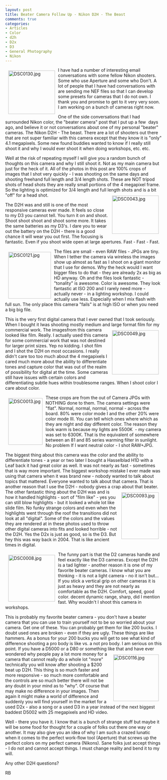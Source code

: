 ```yaml
---
layout: post
title: Beater Camera Follow Up - Nikon D2H - The Beast
comments: true
categories:
- Articles
- Color
- d2h
- D2x
- D3
- General Photography
- Nikon
---
```

<a rel="lightbox" href="/wp-content/uploads/2010/02/DSC0130.jpg"><img title="DSC0130.jpg" src="/wp-content/uploads/2010/02/.thumbs/.DSC0130.jpg" border="0" alt="DSC0130.jpg" hspace="10" vspace="10" width="150" height="140" align="left" /></a>I have had a number of interesting email conversations with some fellow Nikon shooters. Some who use Aperture and some who Don't. A lot of people that I have had conversations with are sending me NEF files so that I can develop some presets for cameras that I do not own. I thank you and promise to get to it very very soon. I am working on a bunch of cameras right now.

One of the side conversations that I had surrounded Nikon color, the "beater camera" post that I put up a few  days ago, and believe it or not conversations about one of my personal "beater" cameras. The Nikon D2H - The beast. There are a lot of shooters out there that are not super familiar with this camera except that they know it is "only" 4.1 megapixels. Some new found buddies wanted to know if I really still shoot it and why I would ever shoot it when doing workshops, etc. etc.

Well at the risk of repeating myself I will give you a random bunch of thoughts on this camera and why I still shoot it. Not as my main camera but just for the heck of it. All of the photos in this post are 100% crops of images that I shot very quickly - I was shooting on the same days and shooting freehand full length and 3/4 length shots. These are NOT tripod shots of head shots they are really small portions of the 4 megapixel frame. So the lighting is optimized for 3/4 length and full length shots and is a bit "off" for a head shot.<a rel="lightbox" href="/wp-content/uploads/2010/02/DSC0043.jpg"><img title="DSC0043.jpg" src="/wp-content/uploads/2010/02/.thumbs/.DSC0043.jpg" border="0" alt="DSC0043.jpg" hspace="10" vspace="10" width="150" height="123" align="right" /></a>

The D2H was and still is one of the most responsive cameras ever made. It feels so close to my D3 you cannot tell. You turn it on and shoot. Shoot shoot shoot and shoot some more. It takes the same batteries as my D3's. I dare you to wear out the battery on the D2H - there is a good chance it will wear you out first. The focusing is fantastic. Even if you shoot wide open at large apertures. Fast - Fast - Fast.

<a rel="lightbox" href="/wp-content/uploads/2010/02/DSC0121.jpg"><img title="DSC0121.jpg" src="/wp-content/uploads/2010/02/.thumbs/.DSC0121.jpg" border="0" alt="DSC0121.jpg" hspace="10" vspace="10" width="137" height="150" align="left" /></a>The files are small - even RAW files - JPGs are tiny. When I tether the camera via wireless the images show up almost as fast as I shoot on a giant monitor that I use for demos. Why the heck would I want bigger files to do that - they are already 2x as big as HD anyway. Oh and the files look fantastic - "tonality" is awesome. Color is awesome. They look fantastic at ISO 200 and I rarely need more - actually never - in a lighting workshop. I could actually use less. Especially when I mix flash with full sun. The only place this camera "fails" is at high ISO or when you need a big big file.

This is the very first digital camera that I ever owned that I took seriously. When I bought it Iwas shooting mostly medium and large format film for my commercial work. The images<a rel="lightbox" href="/wp-content/uploads/2010/02/DSC0049.jpg"><img title="DSC0049.jpg" src="/wp-content/uploads/2010/02/.thumbs/.DSC0049.jpg" border="0" alt="DSC0049.jpg" hspace="10" vspace="10" width="150" height="142" align="right" /></a>from this camera looked like film. Really. I actually used this camera for some commercial work that was not destined for larger print sizes. Yep no kidding. I shot film and I shot the D2H on most occasions. I really didn't care too too much about the 4 megapixels I cared much more about the ability to differentiate tones and capture color that was out of the realm of possibility for digital at the time. Some cameras still have issues with certain colors and differentiating subtle hues within troublesome ranges. When I shoot color I care about color.

<a rel="lightbox" href="/wp-content/uploads/2010/02/DSC0013.jpg"><img title="DSC0013.jpg" src="/wp-content/uploads/2010/02/.thumbs/.DSC0013.jpg" border="0" alt="DSC0013.jpg" hspace="10" vspace="10" width="110" height="150" align="left" /></a>These crops are from the out of Camera JPGs with NOTHING done to them. The camera settings were "flat". Normal, normal, normal, normal - across the board. 80% were color mode I and the other 20% were color mode III. You can tell which ones where which as they are night and day different color. The reason they look warm is because my lights are 5500K  - my camera was set to 6300K. That is the equivalent of somewhere between an 81 and 85 series warming filter in sunlight. No problem If I want neutral color - I shot RAW+JPG.

The biggest thing about this camera was the color and the ability to differentiate tones - a year or two later I bought a Hasselblad H1D with a Leaf back it had great color as well. It was not nearly as fast - sometimes that is way more important. The biggest workshop mistake I ever made was using that camera when it was brand new - nobody wanted to talk about topics that mattered. Everyone wanted to talk about that camera. That is another reason that I use the D2H - nobody gives a crap about that beater.<a rel="lightbox" href="/wp-content/uploads/2010/02/DSC0093.jpg"><img title="DSC0093.jpg" src="/wp-content/uploads/2010/02/.thumbs/.DSC0093.jpg" border="0" alt="DSC0093.jpg" hspace="10" vspace="10" width="120" height="150" align="right" /></a> The other fantastic thing about the D2H was and is how it handled highlights - sort of "film like" - yes you can still blow highlights - but it looked a whole lot like slide film. No funky strange colors and even when the highlights went through the roof the transitions did not look at all "digital". Some of the colors and the values they are rendered at in these photos used to throw other digital cameras into fits and looked horrible - not the D2H. Yes the D2x is just as good, so is the D3. But hey this was way back in 2004. That is like ancient times in digital.

<a rel="lightbox" href="/wp-content/uploads/2010/02/DSC0008.jpg"><img title="DSC0008.jpg" src="/wp-content/uploads/2010/02/.thumbs/.DSC0008.jpg" border="0" alt="DSC0008.jpg" hspace="10" vspace="10" width="150" height="150" align="left" /></a>The funny part is that the D2 cameras handle and feel exactly like the D3 cameras. Except the D2H is a tad lighter - another reason it is one of my favorite beater cameras. I know what you are thinking - it is not a light camera - no it isn't but... If you stick a vertical grip on other cameras it is just as heavy and they are not nearly as comfortable as the D2H. Comfort, speed, good color. decent dynamic range, sharp, did I mention fast. Why wouldn't I shoot this camera in workshops.

This is probably my favorite beater camera - you don't have a beater camera that you can use to train yourself not to be so worried about your camera. Get one of these. You can probably get them for like 200 bucks. I doubt used ones are broken - even if they are ugly. These things are like hammers. As a bonus for your 200 bucks you will get to see what kind of difference shooting a pro body is like vs. a not pro body. I am serious on this point. If you have a D5000 or a D80 or something like that and have ever wondered<a rel="lightbox" href="/wp-content/uploads/2010/02/DSC0116.jpg"><img title="DSC0116.jpg" src="/wp-content/uploads/2010/02/.thumbs/.DSC0116.jpg" border="0" alt="DSC0116.jpg" hspace="10" vspace="10" width="146" height="150" align="right" /></a> why people pay a lot more money for a camera that cannot really do a whole lot "more" technically you will know after shooting a $200 beat up D2H. This thing is so much faster and more responsive - so much more comfortable and the controls are so much better there will not be any doubt in your mind as to "why". Of course that may make no difference in your images. Then again it might make a world of difference and suddenly you will find yourself in the market for a used D2x - also a song or a used D3 in a year instead of the next biggest baddest D5002 with 25 megapixels and HD video.

Well - there you have it. I know that is a bunch of strange stuff but maybe it will be some food for thought for a couple of folks out there one way or another. It may also give you an idea of why I am such a crazed lunatic when it comes to the perfect work-flow tool (Aperture) that screws up the perfect colors on my perfect camera (Nikons). Sane folks just accept things - I do not and cannot accept things. I must change reality and bend it to my will.

Any other D2H questions?

RB
